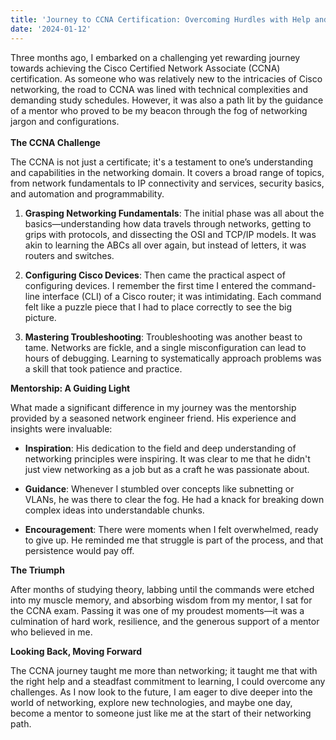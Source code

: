 ```yaml
---
title: 'Journey to CCNA Certification: Overcoming Hurdles with Help and Hard Work'
date: '2024-01-12'
---
```


Three months ago, I embarked on a challenging yet rewarding journey towards achieving the Cisco Certified Network Associate (CCNA) certification. As someone who was relatively new to the intricacies of Cisco networking, the road to CCNA was lined with technical complexities and demanding study schedules. However, it was also a path lit by the guidance of a mentor who proved to be my beacon through the fog of networking jargon and configurations.
\
\
**The CCNA Challenge**


The CCNA is not just a certificate; it's a testament to one’s understanding and capabilities in the networking domain. It covers a broad range of topics, from network fundamentals to IP connectivity and services, security basics, and automation and programmability.



1. **Grasping Networking Fundamentals**: The initial phase was all about the basics—understanding how data travels through networks, getting to grips with protocols, and dissecting the OSI and TCP/IP models. It was akin to learning the ABCs all over again, but instead of letters, it was routers and switches.



2. **Configuring Cisco Devices**: Then came the practical aspect of configuring devices. I remember the first time I entered the command-line interface (CLI) of a Cisco router; it was intimidating. Each command felt like a puzzle piece that I had to place correctly to see the big picture.



3. **Mastering Troubleshooting**: Troubleshooting was another beast to tame. Networks are fickle, and a single misconfiguration can lead to hours of debugging. Learning to systematically approach problems was a skill that took patience and practice.



**Mentorship: A Guiding Light**



What made a significant difference in my journey was the mentorship provided by a seasoned network engineer friend. His experience and insights were invaluable:



- **Inspiration**: His dedication to the field and deep understanding of networking principles were inspiring. It was clear to me that he didn't just view networking as a job but as a craft he was passionate about.



- **Guidance**: Whenever I stumbled over concepts like subnetting or VLANs, he was there to clear the fog. He had a knack for breaking down complex ideas into understandable chunks.



- **Encouragement**: There were moments when I felt overwhelmed, ready to give up. He reminded me that struggle is part of the process, and that persistence would pay off.



**The Triumph**



After months of studying theory, labbing until the commands were etched into my muscle memory, and absorbing wisdom from my mentor, I sat for the CCNA exam. Passing it was one of my proudest moments—it was a culmination of hard work, resilience, and the generous support of a mentor who believed in me.



**Looking Back, Moving Forward**



The CCNA journey taught me more than networking; it taught me that with the right help and a steadfast commitment to learning, I could overcome any challenges. As I now look to the future, I am eager to dive deeper into the world of networking, explore new technologies, and maybe one day, become a mentor to someone just like me at the start of their networking path.